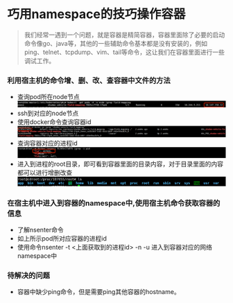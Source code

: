 #    巧用namespace的技巧操作容器
> 我们经常一遇到一个问题，就是容器是精简容器，容器里面除了必要的启动命令像go、java等，其他的一些辅助命令基本都是没有安装的，例如
ping、telnet、tcpdump、vim、tail等命令，这让我们在容器里面进行一些调试工作。

###  利用宿主机的命令增、删、改、查容器中文件的方法
  * 查询pod所在node节点  
  ![img_1.png](img_1.png)
  * ssh到对应的node节点
  * 使用docker命令查询容器id  
  ![img_2.png](img_2.png)
  * 查询容器对应的进程id
  ![img_5.png](img_5.png)
  * 进入到进程的root目录，即可看到容器里面的目录内容，对于目录里面的内容都可以进行增删改查
  ![img_4.png](img_4.png)

### 在宿主机中进入到容器的namespace中,使用宿主机命令获取容器的信息
  * 了解nsenter命令
  * 如上所示pod所对应容器的进程id
  * 使用命令nsenter -t <上面获取到的进程id> -n -u  进入到容器对应的网络namespace中


### 待解决的问题
  * 容器中缺少ping命令，但是需要ping其他容器的hostname。